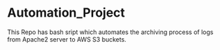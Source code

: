 # Automation_Project
This Repo has bash sript which automates the archiving process of logs from Apache2 server to AWS S3 buckets.
